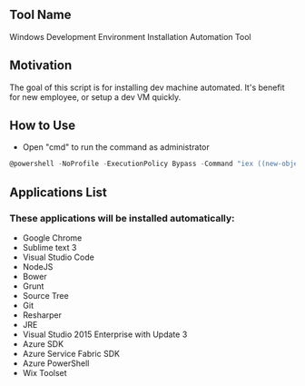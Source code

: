 ## Tool Name
Windows Development Environment Installation Automation Tool
## Motivation
The goal of this script is for installing dev machine automated. It's benefit for new employee, or setup a dev VM quickly.
## How to Use
* Open "cmd" to run the command as administrator
```PowerShell
@powershell -NoProfile -ExecutionPolicy Bypass -Command "iex ((new-object net.webclient).DownloadString('https://raw.githubusercontent.com/ahwhfei/DevEnvironmentInstallation/master/DevEnvironmentInstallation.ps1'))"
```
## Applications List
### These applications will be installed automatically:
* Google Chrome
* Sublime text 3
* Visual Studio Code
* NodeJS
* Bower
* Grunt
* Source Tree
* Git
* Resharper
* JRE
* Visual Studio 2015 Enterprise with Update 3
* Azure SDK
* Azure Service Fabric SDK
* Azure PowerShell
* Wix Toolset
